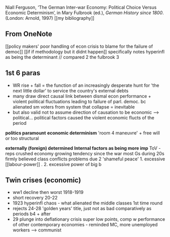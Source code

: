 Niall Ferguson, ‘The German Inter-war Economy: Political Choice Versus Economic Determinism’, in Mary Fulbrook (ed.), _German History since 1800_. (London: Arnold, 1997)
[[my bibliography]]


## From OneNote
[[policy makers' poor handling of econ crisis to blame for the failure of democ]]
[[if if methodology but it didnt happen]]
specifically notes hyperinfl as being the determinant // compared 2 the fulbrook 3

## 1st 6 paras
- WR rise + fall = the function of an increasingly desperate hunt for 'the next little dollar' to service the country's external debts
- many draw direct causal link between dismal econ performance + violent political fluctuations leading to failure of parl. democ. bc alienated sm voters from system that collapse = inevitable
- but also valid not to assume direction of causation to be economic --> political... political factors caused the violent economic flucts of the period

**politics paramount**                                                                      **economic determinism**
	'room 4 maneuvre' + free will                                                      or too structural

**externally (foreign) determined**                                                 **Internal factors as being more imp**
	ToV - reps crushed economy                                                       growing tendency since the war 
	most Gs during 20s firmly believed                                             class conflicts
					 problems due 2 'shameful peace'                                1. excessive [[labour-power]]
.                                                                                                          2. excessive power of big b


## Twin crises (economic) 
- ww1 decline then worst 1918-1919
- short recovery 20-22
- 1923 hyperinfl chaos - what alienated the middle classes 1st time round
- rejects 24-28 'golden years' title, just not as bad comparatively as periods b4 + after
- 29 plunge into deflationary crisis super low points, comp w performance of other contemporary economies - reminded MC, more unemployed workers --> communist